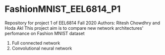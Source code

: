 # FashionMNIST_EEL6814_P1
Repository for project 1 of EEL6814 Fall 2020 
Authors: Ritesh Chowdhry and Hoda Akl 
This project aim is to compare new network architectures' perfomance on Fashion MNIST dataset 
1. Full connected network 
2. Convolutional neural network 
